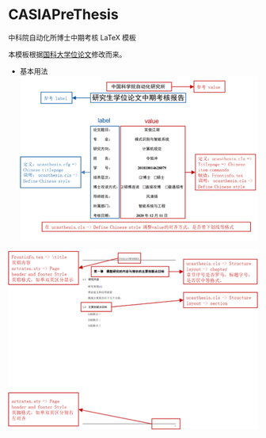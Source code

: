 # CASIAPreThesis
中科院自动化所博士中期考核 LaTeX 模板

本模板根据[国科大学位论文](https://github.com/mohuangrui/ucasthesis)修改而来。

- 基本用法
![封面设计](/Img/Others/example1.png)

![页眉页脚设计](/Img/Others/example2.png)
